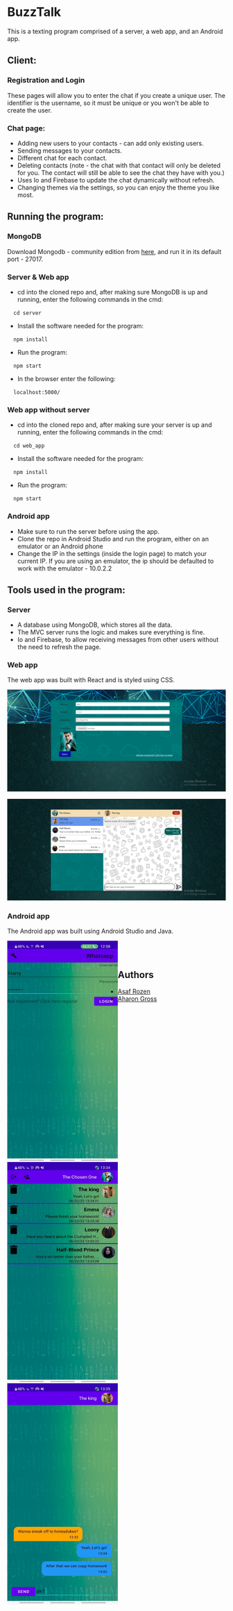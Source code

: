 # BuzzTalk

This is a texting program comprised of a server, a web app, and an Android app.

## Client:
### Registration and Login
These pages will allow you to enter the chat if you create a unique user. The identifier is the username, so it must be unique or you won't be able to create the user.

### Chat page:
- Adding new users to your contacts - can add only existing users.
- Sending messages to your contacts.
- Different chat for each contact.
- Deleting contacts (note - the chat with that contact will only be deleted for you. The contact will still be able to see the chat they have with you.)
- Uses Io and Firebase to update the chat dynamically without refresh.
- Changing themes via the settings, so you can enjoy the theme you like most.


## Running the program:
### MongoDB
Download Mongodb - community edition from [here](https://www.mongodb.com/try/download/community), and run it in its default port - 27017.

### Server & Web app
- cd into the cloned repo and, after making sure MongoDB is up and running, enter the following commands in the cmd:
```
  cd server
```
- Install the software needed for the program:
```
  npm install
```
- Run the program:
```
  npm start
```
- In the browser enter the following:
```
  localhost:5000/
```

### Web app without server
- cd into the cloned repo and, after making sure your server is up and running, enter the following commands in the cmd:

```
  cd web_app
```
- Install the software needed for the program:
```
  npm install
```
- Run the program:
```
  npm start
```

### Android app
- Make sure to run the server before using the app.
- Clone the repo in Android Studio and run the program, either on an emulator or an Android phone
- Change the IP in the settings (inside the login page) to match your current IP. If you are using an emulator, the ip should be defaulted to work with the emulator - 10.0.2.2


## Tools used in the program:
### Server
- A database using MongoDB, which stores all the data.
- The MVC server runs the logic and makes sure everything is fine.
- Io and Firebase, to allow receiving messages from other users without the need to refresh the page.

### Web app
The web app was built with React and is styled using CSS.

![registration page](https://raw.githubusercontent.com/AharonGross1/Chat-App/main/screenshots/registration%20web.png)

![main page](https://raw.githubusercontent.com/AharonGross1/Chat-App/main/screenshots/main%20page%20web.png)

### Android app
The Android app was built using Android Studio and Java.

<a href="url"><img src="https://raw.githubusercontent.com/AharonGross1/Chat-App/main/screenshots/login%20app.jpg" align="left" height="510" width="255" ></a>

<a href="url"><img src="https://raw.githubusercontent.com/AharonGross1/Chat-App/main/screenshots/main%20page%20app.jpg" align="left" height="510" width="255" ></a>

<a href="url"><img src="https://raw.githubusercontent.com/AharonGross1/Chat-App/main/screenshots/chat%20app.jpg" align="left" height="510" width="255" ></a>

## <br /><br />Authors

- [Asaf Rozen](https://www.github.com/asafaar)
- [Aharon Gross](https://github.com/AharonGross1)
